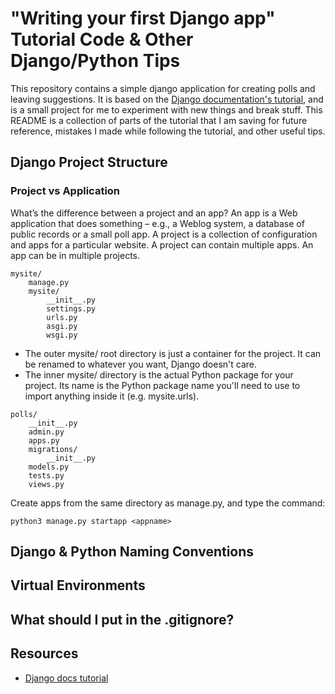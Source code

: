 # "Writing your first Django app" Tutorial Code & Other Django/Python Tips

This repository contains a simple django application for creating polls and leaving suggestions. It is based on the [Django documentation's tutorial](https://docs.djangoproject.com/en/3.0/intro/tutorial01/), and is a small project for me to experiment with new things and break stuff. This README is a collection of parts of the tutorial that I am saving for future reference, mistakes I made while following the tutorial, and other useful tips.

## Django Project Structure 

### Project vs Application

What’s the difference between a project and an app? An app is a Web application that does something – e.g., a Weblog system, a database of public records or a small poll app. A project is a collection of configuration and apps for a particular website. A project can contain multiple apps. An app can be in multiple projects.

```
mysite/
    manage.py
    mysite/
        __init__.py
        settings.py
        urls.py
        asgi.py
        wsgi.py
```
* The outer mysite/ root directory is just a container for the project. It can be renamed to whatever you want, Django doesn't care. 
* The inner mysite/ directory is the actual Python package for your project. Its name is the Python package name you'll need to use to import anything inside it (e.g. mysite.urls).

```
polls/
    __init__.py
    admin.py
    apps.py
    migrations/
        __init__.py
    models.py
    tests.py
    views.py
```

Create apps from the same directory as manage.py, and type the command: 

```
python3 manage.py startapp <appname>
```

## Django & Python Naming Conventions

## Virtual Environments

## What should I put in the .gitignore?

## Resources 
* [Django docs tutorial](https://docs.djangoproject.com/en/3.0/intro/tutorial01/)

